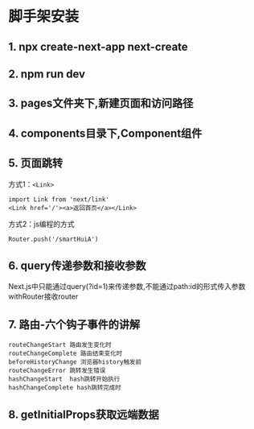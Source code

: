 # 脚手架安装
## 1. npx create-next-app next-create

## 2. npm run dev

## 3. pages文件夹下,新建页面和访问路径

## 4. components目录下,Component组件

## 5. 页面跳转
方式1：`<Link>`  <br>

```
import Link from 'next/link'
<Link href='/'><a>返回首页</a></Link>
```
方式2：js编程的方式 
```
Router.push('/smartHuiA')
```
## 6. query传递参数和接收参数
Next.js中只能通过query(?id=1)来传递参数,不能通过path:id的形式传入参数<br>
withRouter接收router

## 7. 路由-六个钩子事件的讲解
```
routeChangeStart 路由发生变化时
routeChangeComplete 路由结束变化时
beforeHistoryChange 浏览器history触发前
routeChangeError 跳转发生错误
hashChangeStart  hash跳转开始执行
hashChangeComplete hash跳转完成时
```

## 8. getInitialProps获取远端数据